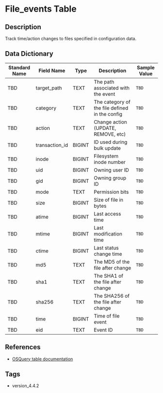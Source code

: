 # File_events Table

## Description
Track time/action changes to files specified in configuration data.

## Data Dictionary
|Standard Name|Field Name|Type|Description|Sample Value|
|---|---|---|---|---|
|TBD|target_path|TEXT|The path associated with the event|`TBD`|
|TBD|category|TEXT|The category of the file defined in the config|`TBD`|
|TBD|action|TEXT|Change action (UPDATE, REMOVE, etc)|`TBD`|
|TBD|transaction_id|BIGINT|ID used during bulk update|`TBD`|
|TBD|inode|BIGINT|Filesystem inode number|`TBD`|
|TBD|uid|BIGINT|Owning user ID|`TBD`|
|TBD|gid|BIGINT|Owning group ID|`TBD`|
|TBD|mode|TEXT|Permission bits|`TBD`|
|TBD|size|BIGINT|Size of file in bytes|`TBD`|
|TBD|atime|BIGINT|Last access time|`TBD`|
|TBD|mtime|BIGINT|Last modification time|`TBD`|
|TBD|ctime|BIGINT|Last status change time|`TBD`|
|TBD|md5|TEXT|The MD5 of the file after change|`TBD`|
|TBD|sha1|TEXT|The SHA1 of the file after change|`TBD`|
|TBD|sha256|TEXT|The SHA256 of the file after change|`TBD`|
|TBD|time|BIGINT|Time of file event|`TBD`|
|TBD|eid|TEXT|Event ID|`TBD`|

## References
* [OSQuery table documentation](https://osquery.io/schema/current#file_events)

## Tags
* version_4.4.2